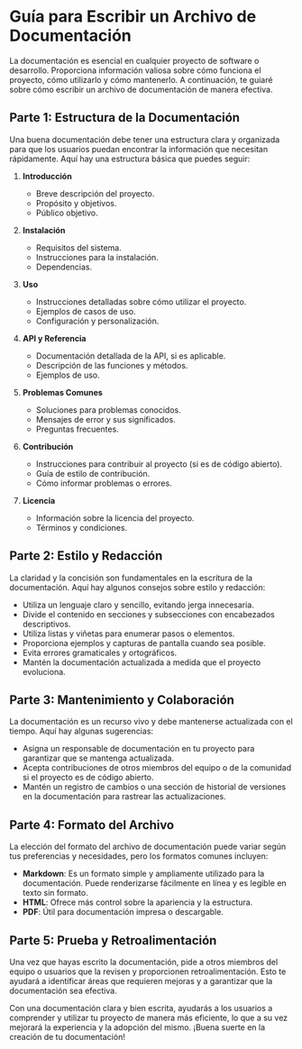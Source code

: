 # Guía para Escribir un Archivo de Documentación

La documentación es esencial en cualquier proyecto de software o desarrollo. Proporciona información valiosa sobre cómo funciona el proyecto, cómo utilizarlo y cómo mantenerlo. A continuación, te guiaré sobre cómo escribir un archivo de documentación de manera efectiva.

## Parte 1: Estructura de la Documentación

Una buena documentación debe tener una estructura clara y organizada para que los usuarios puedan encontrar la información que necesitan rápidamente. Aquí hay una estructura básica que puedes seguir:

1. **Introducción**
   - Breve descripción del proyecto.
   - Propósito y objetivos.
   - Público objetivo.

2. **Instalación**
   - Requisitos del sistema.
   - Instrucciones para la instalación.
   - Dependencias.

3. **Uso**
   - Instrucciones detalladas sobre cómo utilizar el proyecto.
   - Ejemplos de casos de uso.
   - Configuración y personalización.

4. **API y Referencia**
   - Documentación detallada de la API, si es aplicable.
   - Descripción de las funciones y métodos.
   - Ejemplos de uso.

5. **Problemas Comunes**
   - Soluciones para problemas conocidos.
   - Mensajes de error y sus significados.
   - Preguntas frecuentes.

6. **Contribución**
   - Instrucciones para contribuir al proyecto (si es de código abierto).
   - Guía de estilo de contribución.
   - Cómo informar problemas o errores.

7. **Licencia**
   - Información sobre la licencia del proyecto.
   - Términos y condiciones.

## Parte 2: Estilo y Redacción

La claridad y la concisión son fundamentales en la escritura de la documentación. Aquí hay algunos consejos sobre estilo y redacción:

- Utiliza un lenguaje claro y sencillo, evitando jerga innecesaria.
- Divide el contenido en secciones y subsecciones con encabezados descriptivos.
- Utiliza listas y viñetas para enumerar pasos o elementos.
- Proporciona ejemplos y capturas de pantalla cuando sea posible.
- Evita errores gramaticales y ortográficos.
- Mantén la documentación actualizada a medida que el proyecto evoluciona.

## Parte 3: Mantenimiento y Colaboración

La documentación es un recurso vivo y debe mantenerse actualizada con el tiempo. Aquí hay algunas sugerencias:

- Asigna un responsable de documentación en tu proyecto para garantizar que se mantenga actualizada.
- Acepta contribuciones de otros miembros del equipo o de la comunidad si el proyecto es de código abierto.
- Mantén un registro de cambios o una sección de historial de versiones en la documentación para rastrear las actualizaciones.

## Parte 4: Formato del Archivo

La elección del formato del archivo de documentación puede variar según tus preferencias y necesidades, pero los formatos comunes incluyen:

- **Markdown**: Es un formato simple y ampliamente utilizado para la documentación. Puede renderizarse fácilmente en línea y es legible en texto sin formato.
- **HTML**: Ofrece más control sobre la apariencia y la estructura.
- **PDF**: Útil para documentación impresa o descargable.

## Parte 5: Prueba y Retroalimentación

Una vez que hayas escrito la documentación, pide a otros miembros del equipo o usuarios que la revisen y proporcionen retroalimentación. Esto te ayudará a identificar áreas que requieren mejoras y a garantizar que la documentación sea efectiva.

Con una documentación clara y bien escrita, ayudarás a los usuarios a comprender y utilizar tu proyecto de manera más eficiente, lo que a su vez mejorará la experiencia y la adopción del mismo. ¡Buena suerte en la creación de tu documentación!